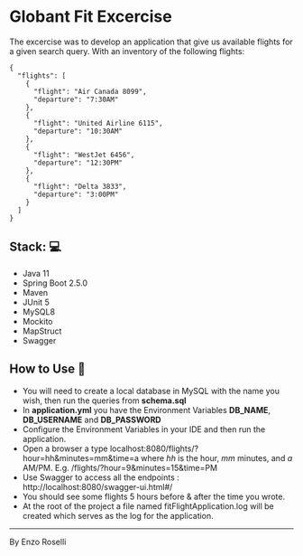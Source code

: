 # Globant Fit Excercise

The excercise was to develop an application that give us available flights for a given search query. With an inventory of the following flights:

```
{
  "flights": [
    {
      "flight": "Air Canada 8099",
      "departure": "7:30AM"
    },
    {
      "flight": "United Airline 6115",
      "departure": "10:30AM"
    },
    {
      "flight": "WestJet 6456",
      "departure": "12:30PM"
    },
    {
      "flight": "Delta 3833",
      "departure": "3:00PM"
    }
  ]
}

```

## Stack: :computer:

- Java 11
- Spring Boot 2.5.0
- Maven 
- JUnit 5
- MySQL8
- Mockito
- MapStruct
- Swagger

## How to Use :pencil:

- You will need to create a local database in MySQL with the name you wish, then run the queries from **schema.sql**
- In **application.yml** you have the Environment Variables **DB_NAME**, **DB_USERNAME** and **DB_PASSWORD**
- Configure the Environment Variables in your IDE and then run the application.
- Open a browser a type localhost:8080/flights/?hour=hh&minutes=mm&time=a where *hh* is the hour, *mm* minutes, and *a* AM/PM. E.g. /flights/?hour=9&minutes=15&time=PM
- Use Swagger to access all the endpoints : http://localhost:8080/swagger-ui.html#/
- You should see some flights 5 hours before & after the time you wrote.
- At the root of the project a file named fitFlightApplication.log will be created which serves as the log for the application.

---
By Enzo Roselli
